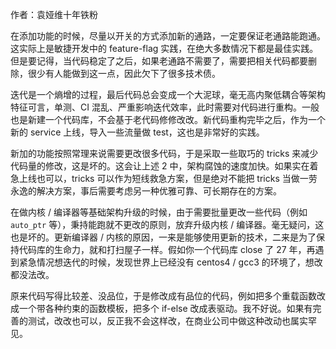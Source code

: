 作者：袁娅维十年铁粉

在添加功能的时候，尽量以开关的方式添加新的通路，一定要保证老通路能跑通。这实际上是敏捷开发中的 feature-flag 实践，在绝大多数情况下都是最佳实践。但是要记得，当代码稳定了之后，如果老通路不需要了，需要把相关代码都要删除，很少有人能做到这一点，因此欠下了很多技术债。

迭代是一个熵增的过程，最后代码总会变成一个大泥球，毫无高内聚低耦合等架构特征可言，单测、CI 混乱、严重影响迭代效率，此时需要对代码进行重构。一般也是新建一个代码库，不会基于老代码修修改改。新代码重构完毕之后，作为一个新的 service 上线，导入一些流量做 test，这也是非常好的实践。

新加的功能按照常理来说需要更改很多代码，于是采取一些取巧的 tricks 来减少代码量的修改，这是坏的。这会让上述 2 中，架构腐蚀的速度加快。如果实在着急上线也可以，tricks 可以作为短线救急方案，但是绝对不能把 tricks 当做一劳永逸的解决方案，事后需要考虑另一种优雅可靠、可长期存在的方案。

在做内核 / 编译器等基础架构升级的时候，由于需要批量更改一些代码（例如 `auto_ptr` 等），秉持能跑就不更改的原则，放弃升级内核 / 编译器。毫无疑问，这也是坏的。更新编译器 / 内核的原因，一来是能够使用更新的技术，二来是为了保持代码库的生命力，就和打扫屋子一样。假如你一个代码库 close 了 27 年，再遇到紧急情况想迭代的时候，发现世界上已经没有  centos4 / gcc3 的环境了，想改都没法改。

原来代码写得比较差、没品位，于是修改成有品位的代码，例如把多个重载函数改成一个带各种约束的函数模板，把多个 if-else 改成表驱动。我不好说。如果有完善的测试，改改也可以，反正我不会这样改，在商业公司中做这种改动也属实罕见。